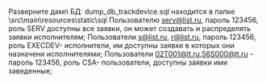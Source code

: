 Разверните дамп БД: dump_db_trackdevice.sql находится в папке \src\main\resources\static\sql
Пользователю serv@list.ru, пароль 123456, роль SERV доступны все заявки, 
он может создавать и распределять заявки исполнителям;
Пользователи s@list.ru, r@list.ru, пароль 123456, роль EXECDEV- исполнители, им доступны заявки в которых 
они назначени исполнителями;
Пользователи 02T001@lt.ru,56S000@lt.ru - пароль 123456, роль CSA- пользователи, доступны заявки ими заведенные;

